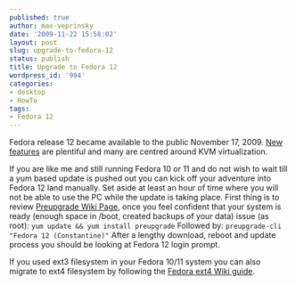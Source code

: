 ```yaml
---
published: true
author: max-veprinsky
date: '2009-11-22 15:58:02'
layout: post
slug: upgrade-to-fedora-12
status: publish
title: Upgrade to Fedora 12
wordpress_id: '994'
categories:
- desktop
- HowTo
tags:
- Fedora 12
---
```


Fedora release 12 became available to the public November 17, 2009. [New features](http://fedoraproject.org/wiki/Releases/12/FeatureList) are plentiful and many are centred around KVM virtualization.

If you are like me and still running Fedora 10 or 11 and do not wish to wait till a yum based update is pushed out you can kick off your adventure into Fedora 12 land manually. Set aside at least an hour of time where you will not be able to use the PC while the update is taking place. First thing is to review [Preupgrade Wiki Page](http://fedoraproject.org/wiki/PreUpgrade), once you feel confident that your system is ready (enough space in /boot, created backups of your data) issue (as root):
`yum update && yum install preupgrade`
Followed by:
`preupgrade-cli "Fedora 12 (Constantine)"`
After a lengthy download, reboot and update process you should be looking at Fedora 12 login prompt. 

If you used ext3 filesystem in your Fedora 10/11 system you can also migrate to ext4 filesystem by following the [Fedora ext4 Wiki guide](https://fedoraproject.org/wiki/Ext4_in_Fedora_11).
